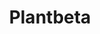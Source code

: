 ---
layout: home

title: Plantbeta
titleTemplate: Plantbeta

hero: 
  name: Plantbeta
  text: 
  tagline: How to be a Tree Planter
  image: /android-chrome-512x512.png
  actions:
    - theme: brand
      text: Get Started
      link: /guide/introduction
    - text: Find
      link: /reference/Overview
    - text: Test
      link: /tests/Overview
    - text: Develop
      link: /development/Overview
    - text: Sponsor
      link: /sponsor/Sponsor

features:
  - icon: 🌲
    title: Plant Better Quality 
    details: No More Replants!
  - icon: 🤑
    title: Plant Faster 
    details: Make more Money!
  - icon: 😊
    title: Feel Better
    details: Less Injuries, Better Mental Health!
---